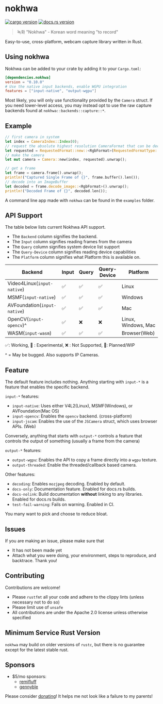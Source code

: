 # nokhwa

[![cargo version](https://img.shields.io/crates/v/nokhwa.svg)](https://crates.io/crates/nokhwa) [![docs.rs version](https://img.shields.io/docsrs/nokhwa)](https://docs.rs/nokhwa/latest/nokhwa/)

> 녹화 "Nokhwa" - Korean word meaning "to record"

Easy-to-use, cross-platform, webcam capture library written in Rust.

## Using nokhwa

Nokhwa can be added to your crate by adding it to your `Cargo.toml`:

```toml
[dependencies.nokhwa]
version = "0.10.0"
# Use the native input backends, enable WGPU integration
features = ["input-native", "output-wgpu"]
```

Most likely, you will only use functionality provided by the `Camera` struct. If you need lower-level access, you may instead opt to use the raw capture backends found at `nokhwa::backends::capture::*`.

## Example

```rust
// first camera in system
let index = CameraIndex::Index(0);
// request the absolute highest resolution CameraFormat that can be decoded to RGB.
let requested = RequestedFormat::new::<RgbFormat>(RequestedFormatType::AbsoluteHighestFrameRate);
// make the camera
let mut camera = Camera::new(index, requested).unwrap();

// get a frame
let frame = camera.frame().unwrap();
println!("Captured Single Frame of {}", frame.buffer().len());
// decode into an ImageBuffer
let decoded = frame.decode_image::<RgbFormat>().unwrap();
println!("Decoded Frame of {}", decoded.len());
```

A command line app made with `nokhwa` can be found in the `examples` folder.

## API Support

The table below lists current Nokhwa API support.

- The `Backend` column signifies the backend.
- The `Input` column signifies reading frames from the camera
- The `Query` column signifies system device list support
- The `Query-Device` column signifies reading device capabilities
- The `Platform` column signifies what Platform this is available on.

 | Backend                      | Input | Query | Query-Device | Platform            |
 |------------------------------|-------|-------|--------------|---------------------|
 | Video4Linux(`input-native`)  | ✅     | ✅     | ✅            | Linux               |
 | MSMF(`input-native`)         | ✅     | ✅     | ✅            | Windows             |
 | AVFoundation(`input-native`) | ✅     | ✅     | ✅            | Mac                 |
 | OpenCV(`input-opencv`)^      | ✅     | ❌     | ❌            | Linux, Windows, Mac |
 | WASM(`input-wasm`)           | ✅     | ✅     | ✅            | Browser(Web)        |

 ✅: Working, 🔮 : Experimental, ❌ : Not Supported, 🚧: Planned/WIP

  ^ = May be bugged. Also supports IP Cameras.

## Feature

The default feature includes nothing. Anything starting with `input-*` is a feature that enables the specific backend.

`input-*` features:

- `input-native`: Uses either V4L2(Linux), MSMF(Windows), or AVFoundation(Mac OS)
- `input-opencv`: Enables the `opencv` backend. (cross-platform)
- `input-jscam`: Enables the use of the `JSCamera` struct, which uses browser APIs. (Web)

Conversely, anything that starts with `output-*` controls a feature that controls the output of something (usually a frame from the camera)

`output-*` features:

- `output-wgpu`: Enables the API to copy a frame directly into a `wgpu` texture.
- `output-threaded`: Enable the threaded/callback based camera.

Other features:

- `decoding`: Enables `mozjpeg` decoding. Enabled by default.
- `docs-only`: Documentation feature. Enabled for docs.rs builds.
- `docs-nolink`: Build documentation **without** linking to any libraries. Enabled for docs.rs builds.
- `test-fail-warning`: Fails on warning. Enabled in CI.

You many want to pick and choose to reduce bloat.

## Issues

If you are making an issue, please make sure that

- It has not been made yet
- Attach what you were doing, your environment, steps to reproduce, and backtrace.
Thank you!

## Contributing

Contributions are welcome!

- Please `rustfmt` all your code and adhere to the clippy lints (unless necessary not to do so)
- Please limit use of `unsafe`
- All contributions are under the Apache 2.0 license unless otherwise specified

## Minimum Service Rust Version

`nokhwa` may build on older versions of `rustc`, but there is no guarantee except for the latest stable rust.

## Sponsors

- $5/mo sponsors:
  - [remifluff](https://github.com/remifluff)
  - [gennyble](https://github.com/gennyble)

Please consider [donating](https://github.com/sponsors/l1npengtul)! It helps me not look like a failure to my parents!
